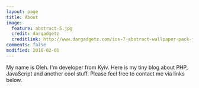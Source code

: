 ```yaml
---
layout: page
title: About
image:
  feature: abstract-5.jpg
  credit: dargadgetz
  creditlink: http://www.dargadgetz.com/ios-7-abstract-wallpaper-pack-for-iphone-5-and-ipod-touch-retina/
comments: false
modified: 2016-02-01
---
```


My name is Oleh. I'm developer from Kyiv. Here is my tiny blog about PHP, JavaScript and another cool stuff.
Please feel free to contact me via links below.
